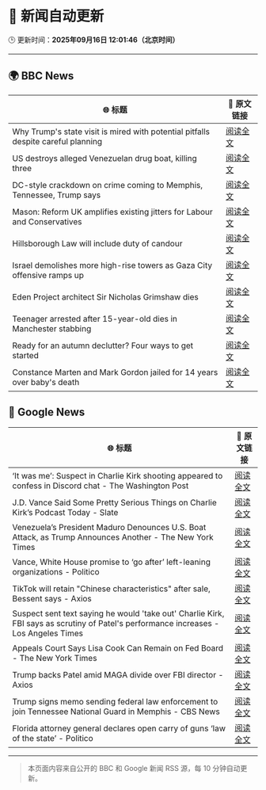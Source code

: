 # 🧠 新闻自动更新

🕒 更新时间：**2025年09月16日 12:01:46（北京时间）**

---

## 🌍 BBC News

| 🌐 标题 | 🔗 原文链接 |
|--------|-------------|
| Why Trump's state visit is mired with potential pitfalls despite careful planning | [阅读全文](https://www.bbc.com/news/articles/c4gw25w9841o?at_medium=RSS&at_campaign=rss) |
| US destroys alleged Venezuelan drug boat, killing three | [阅读全文](https://www.bbc.com/news/articles/cx2jel4gyezo?at_medium=RSS&at_campaign=rss) |
| DC-style crackdown on crime coming to Memphis, Tennessee, Trump says | [阅读全文](https://www.bbc.com/news/articles/c9dxqe3xnv0o?at_medium=RSS&at_campaign=rss) |
| Mason: Reform UK amplifies existing jitters for Labour and Conservatives | [阅读全文](https://www.bbc.com/news/articles/cj4y2ejlpdjo?at_medium=RSS&at_campaign=rss) |
| Hillsborough Law will include duty of candour | [阅读全文](https://www.bbc.com/news/articles/czrpvrrrmj2o?at_medium=RSS&at_campaign=rss) |
| Israel demolishes more high-rise towers as Gaza City offensive ramps up | [阅读全文](https://www.bbc.com/news/videos/cr5q8mj6nrvo?at_medium=RSS&at_campaign=rss) |
| Eden Project architect Sir Nicholas Grimshaw dies | [阅读全文](https://www.bbc.com/news/articles/cj079z4lgn4o?at_medium=RSS&at_campaign=rss) |
| Teenager arrested after 15-year-old dies in Manchester stabbing | [阅读全文](https://www.bbc.com/news/articles/ce3y9v8e7eqo?at_medium=RSS&at_campaign=rss) |
| Ready for an autumn declutter? Four ways to get started | [阅读全文](https://www.bbc.com/news/articles/ckgen8pkgjjo?at_medium=RSS&at_campaign=rss) |
| Constance Marten and Mark Gordon jailed for 14 years over baby's death | [阅读全文](https://www.bbc.com/news/articles/c931yq8lz19o?at_medium=RSS&at_campaign=rss) |

## 📰 Google News

| 🌐 标题 | 🔗 原文链接 |
|--------|-------------|
| ‘It was me’: Suspect in Charlie Kirk shooting appeared to confess in Discord chat - The Washington Post | [阅读全文](https://news.google.com/rss/articles/CBMioAFBVV95cUxPTnhYdWZjTnVuZEdPTGtlNVpiWDVjY3RnVG52MkRKVnozN0E0dlQ2ZXY1NDNnREN2YVpfYU4zWkVfOTVhY3pWVWdpRVhUYmZCYUc1ZEg3aUd0QzZXSnVOY2QzN1ZnWWo5U1pTSUdmRzRBXzdQTThVcWpEY0lwakQwYnp2Q055blFDZDFkaDBFYWVfcmRUN1p5eVFWRS1xYURM?oc=5) |
| J.D. Vance Said Some Pretty Serious Things on Charlie Kirk’s Podcast Today - Slate | [阅读全文](https://news.google.com/rss/articles/CBMikwFBVV95cUxPRGNQeXFBTllsX0gwcWNMM1VnWkhiaWJCUC1iMzVyYk03MUdXYUI0bmU2cWFJTVBjV1VfMXdZM284R2JjeFBzOUpIVjVCRDRuZGVPZXNweHpvVkYzMVctV1h4bW5Db3pBRGRFWVBna1BEVUhFcG96dFlYNVhXUFFmSFVnSi1RVXdyX2doZFpkT2djd28?oc=5) |
| Venezuela’s President Maduro Denounces U.S. Boat Attack, as Trump Announces Another - The New York Times | [阅读全文](https://news.google.com/rss/articles/CBMilAFBVV95cUxPbldvMlRpaEhBckdTaDdxSVktRDFucVdYekFaZGhoUmw0MzdPbkRITi1mNXluV2NKZjB6QmFJWkpmbUdsTGtSLVdxWDZ2My1xeUdTR19zWGdTM0E3Uko1Wi10QjZGVU1QMW95T2dNci0walUxQkg5V2RQUmVib0g5UjRYZndza2ktSUU3czhoUkw1UHBP?oc=5) |
| Vance, White House promise to ‘go after’ left-leaning organizations - Politico | [阅读全文](https://news.google.com/rss/articles/CBMitAFBVV95cUxNM3hGa0FPUmNzc2VHUV9hSGtNTXRDbnFrb2xxT0NoQ0o2TC1QWFk2eGREQ19fcThxM1dOUWp1cFpzS3pPN2NxUFhtUklvai13TElOTUJ4WXR4RTZfRE81djdLVFFJV2xoLUxMNHhVR0J5NWVCOFVHRDR2X1pfUVRXVExMMF9UcG5RZ09TLVBwX0plRFBBZGhtWGJhSTJOT0s5c2NDbkxPS2JvRWlLR051WlBkd1Q?oc=5) |
| TikTok will retain "Chinese characteristics" after sale, Bessent says - Axios | [阅读全文](https://news.google.com/rss/articles/CBMidkFVX3lxTE5xM2JCTGlRcEJkSnhvalhybkdPU2I0RVcxTWQwbF9CV2VOaVJ0aGxyYkZ2bk5SUkxhWHFMTVZGbngydUEzMkhtNjBjZXM4MUVMUnRCN1E1bktVUzE5MGdQTFNieVcwV084RTV2NW05ZnlLTFJkZWc?oc=5) |
| Suspect sent text saying he would 'take out' Charlie Kirk, FBI says as scrutiny of Patel's performance increases - Los Angeles Times | [阅读全文](https://news.google.com/rss/articles/CBMijgFBVV95cUxPTGh1akJKLUlBS2NSZUVGY2NnTWRzeENIQVFmUzItWXg4VXhSQ0ZRWnNuSTdWRllJS2ZsU0RoRGpiZWtpMkE1Wm1wUGEwNWdGOWsyNTJSVk9YeHlnWWl5TU0tY05MYzlDRWF2UUpCVHN5NlpGYmNjT3ZYa2Q0NzhSZ0RWSFNBb3E3ZWRJV2FR?oc=5) |
| Appeals Court Says Lisa Cook Can Remain on Fed Board - The New York Times | [阅读全文](https://news.google.com/rss/articles/CBMikgFBVV95cUxPZy0tYVM0V01za1ROc2pmMWd3Y1FJVG14clBBZFJmRTQxdDRwX2V3REEyd3ZNb3JLTTFjdUpkLXpJYWdkc1JIWVFOOVZFWXUxdXFpQVVHVF9Gc2tBZzBVaUVvMGt5MkNrR2tjWlQ2Vi00ZE84MlhEaTRzQnoxcHl3X0pfVDRHWm9FVFVnTXBpXzhDdw?oc=5) |
| Trump backs Patel amid MAGA divide over FBI director - Axios | [阅读全文](https://news.google.com/rss/articles/CBMihwFBVV95cUxOLUdRU0xhQm54bUtkeVZrM01pRWZVM2syaHpvb0JkRXBJMDlBTm5DcE9QODU5UlB6eU1Rb2x1ai1Tdnc3WTAzQ2xZcjdKWklkWDhIYjZ4T3NlQ3pIV0lJOF9lS3ZxRENKdk0tZDJQVmVEblJfRzk0MEtqUGU2MEVLU00zY1ZzMVk?oc=5) |
| Trump signs memo sending federal law enforcement to join Tennessee National Guard in Memphis - CBS News | [阅读全文](https://news.google.com/rss/articles/CBMiggFBVV95cUxOOU1kV0pzXzhWMUp6SWZTRzMybkN6TUo2RV84TDJoT1paRHZZRFpnZWVUR0szNGZfdEhkWVFMeVZhU210ck9jX2MzTWpkOGxnQ3AtU2UxVmRpcGhHUW5VS1lkMkxOS0tYOXotZTZiWnFxTWNSY2tvZEt1YUVjcFlhZEpR0gGHAUFVX3lxTE9pUy1SQ3lXZ1JNMERZVjQ2WVRZemNRNDA3aEF4MnJ0QnBhYzJaanpkbVR3ajFDM25fQWIwajVGVEFIXzI2WUpzam9hbjB4NXJOTDlibmJnVFJGemxneWJfWFowYl8xX3l5QTk1WUc4RnJRVnpmVjlsS1EzSGtnZ1YyS0thR3pNVQ?oc=5) |
| Florida attorney general declares open carry of guns ‘law of the state’ - Politico | [阅读全文](https://news.google.com/rss/articles/CBMiuwFBVV95cUxQZmhHZURoT042VlgtNWJnSlF6SXh0bjRJNlp4eksyLWNfaGtiTmpjNzNPcmlBcGYtWUU1REFzc2I5NWw5YzRtdkxWYVpuR3FDRk9BYTdPX2pjWkZDeGM0LVhMM0RkcnZYbVBjOUlCempzWjlSV0lhX2FTYnBzS3E2Z1k5em4tVUdpanBBdlhmM1BKYm5TOVZJUngwNGRlcjdkRTZyRmc4bTdmUWNGY1p0eU1nWjZlTFpTUWE4?oc=5) |

---
> 本页面内容来自公开的 BBC 和 Google 新闻 RSS 源，每 10 分钟自动更新。